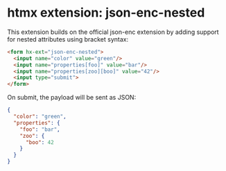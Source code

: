 # htmx extension: json-enc-nested

This extension builds on the official json-enc extension by adding
support for nested attributes using bracket syntax:

```html
<form hx-ext="json-enc-nested">
  <input name="color" value="green"/>
  <input name="properties[foo]" value="bar"/>
  <input name="properties[zoo][boo]" value="42"/>
  <input type="submit">
</form>
```

On submit, the payload will be sent as JSON:

```json
{
  "color": "green",
  "properties": {
    "foo": "bar",
    "zoo": {
      "boo": 42
    }
  }
}
```

